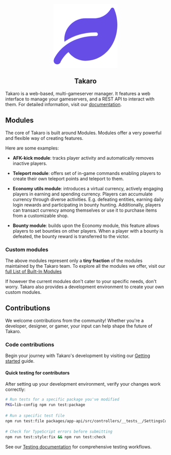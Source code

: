

<p align="center">
  <img align="center" src="https://github.com/gettakaro/takaro/blob/main/logo.png?raw=true" width="200" height="200" />
  <h2 align="center">Takaro</h2>
</p>

Takaro is a web-based, multi-gameserver manager. It features a web interface to manage your gameservers, and a REST API to interact with them. For detailed information, visit our [documentation](https://docs.takaro.io).

## Modules

The core of Takaro is built around Modules. Modules offer a very powerful and flexible way of creating features.

Here are some examples:

- **AFK-kick module**: tracks player activity and automatically removes inactive players.

- **Teleport module**: offers set of in-game commands enabling players to create their own teleport points and teleport to them.

- **Economy utils module**: introduces a virtual currency, actively engaging players in earning and spending currency. Players can accumulate currency through diverse activities. E.g. defeating entities, earning daily login rewards and participating in bounty hunting. Additionally, players can transact currency among themselves or use it to purchase items from a customizable shop. 
- **Bounty module**: builds upon the Economy module, this feature allows players to set bounties on other players. When a player with a bounty is defeated, the bounty reward is transferred to the victor. 



### Custom modules
The above modules represent only a **tiny fraction** of the modules maintained by the Takaro team. 
To explore all the modules we offer, visit our [full List of Built-In Modules](https://docs.takaro.io/modules/overview)

If however the current modules don't cater to your specific needs, don't worry. Takaro also provides a development environment to create your own custom modules.


## Contributions
We welcome contributions from the community! Whether you're a developer, designer, or gamer, your input can help shape the future of Takaro. 

### Code contributions
Begin your journey with Takaro's development by visiting our [Getting started](https://docs.takaro.io/development/getting-started) guide.

#### Quick testing for contributors
After setting up your development environment, verify your changes work correctly:

```bash
# Run tests for a specific package you've modified
PKG=lib-config npm run test:package

# Run a specific test file  
npm run test:file packages/app-api/src/controllers/__tests__/SettingsController.integration.test.ts

# Check for TypeScript errors before submitting
npm run test:style:fix && npm run test:check
```

See our [Testing documentation](https://docs.takaro.io/development/common-tasks/running-tests) for comprehensive testing workflows.
